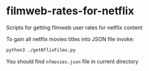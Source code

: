 # filmweb-rates-for-netflix
Scripts for getting filmweb user rates for netflix content

To gain all netflix movies titles into JSON file invoke:
```bash
python3 ./getNflixFilms.py
```

You should find ```nfmovies.json``` file in current directory